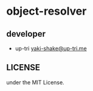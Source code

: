# object-resolver

## developer

- up-tri <yaki-shake@up-tri.me>

## LICENSE

under the MIT License.
